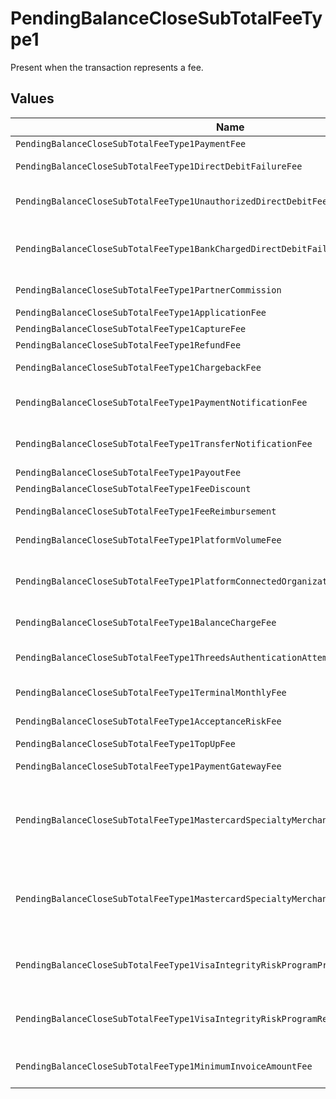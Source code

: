 # PendingBalanceCloseSubTotalFeeType1

Present when the transaction represents a fee.


## Values

| Name                                                                                   | Value                                                                                  |
| -------------------------------------------------------------------------------------- | -------------------------------------------------------------------------------------- |
| `PendingBalanceCloseSubTotalFeeType1PaymentFee`                                        | payment-fee                                                                            |
| `PendingBalanceCloseSubTotalFeeType1DirectDebitFailureFee`                             | direct-debit-failure-fee                                                               |
| `PendingBalanceCloseSubTotalFeeType1UnauthorizedDirectDebitFee`                        | unauthorized-direct-debit-fee                                                          |
| `PendingBalanceCloseSubTotalFeeType1BankChargedDirectDebitFailureFee`                  | bank-charged-direct-debit-failure-fee                                                  |
| `PendingBalanceCloseSubTotalFeeType1PartnerCommission`                                 | partner-commission                                                                     |
| `PendingBalanceCloseSubTotalFeeType1ApplicationFee`                                    | application-fee                                                                        |
| `PendingBalanceCloseSubTotalFeeType1CaptureFee`                                        | capture-fee                                                                            |
| `PendingBalanceCloseSubTotalFeeType1RefundFee`                                         | refund-fee                                                                             |
| `PendingBalanceCloseSubTotalFeeType1ChargebackFee`                                     | chargeback-fee                                                                         |
| `PendingBalanceCloseSubTotalFeeType1PaymentNotificationFee`                            | payment-notification-fee                                                               |
| `PendingBalanceCloseSubTotalFeeType1TransferNotificationFee`                           | transfer-notification-fee                                                              |
| `PendingBalanceCloseSubTotalFeeType1PayoutFee`                                         | payout-fee                                                                             |
| `PendingBalanceCloseSubTotalFeeType1FeeDiscount`                                       | fee-discount                                                                           |
| `PendingBalanceCloseSubTotalFeeType1FeeReimbursement`                                  | fee-reimbursement                                                                      |
| `PendingBalanceCloseSubTotalFeeType1PlatformVolumeFee`                                 | platform-volume-fee                                                                    |
| `PendingBalanceCloseSubTotalFeeType1PlatformConnectedOrganizationsFee`                 | platform-connected-organizations-fee                                                   |
| `PendingBalanceCloseSubTotalFeeType1BalanceChargeFee`                                  | balance-charge-fee                                                                     |
| `PendingBalanceCloseSubTotalFeeType1ThreedsAuthenticationAttemptFee`                   | 3ds-authentication-attempt-fee                                                         |
| `PendingBalanceCloseSubTotalFeeType1TerminalMonthlyFee`                                | terminal-monthly-fee                                                                   |
| `PendingBalanceCloseSubTotalFeeType1AcceptanceRiskFee`                                 | acceptance-risk-fee                                                                    |
| `PendingBalanceCloseSubTotalFeeType1TopUpFee`                                          | top-up-fee                                                                             |
| `PendingBalanceCloseSubTotalFeeType1PaymentGatewayFee`                                 | payment-gateway-fee                                                                    |
| `PendingBalanceCloseSubTotalFeeType1MastercardSpecialtyMerchantProgramProcessingFee`   | mastercard-specialty-merchant-program-processing-fee                                   |
| `PendingBalanceCloseSubTotalFeeType1MastercardSpecialtyMerchantProgramRegistrationFee` | mastercard-specialty-merchant-program-registration-fee                                 |
| `PendingBalanceCloseSubTotalFeeType1VisaIntegrityRiskProgramProcessingFee`             | visa-integrity-risk-program-processing-fee                                             |
| `PendingBalanceCloseSubTotalFeeType1VisaIntegrityRiskProgramRegistrationFee`           | visa-integrity-risk-program-registration-fee                                           |
| `PendingBalanceCloseSubTotalFeeType1MinimumInvoiceAmountFee`                           | minimum-invoice-amount-fee                                                             |